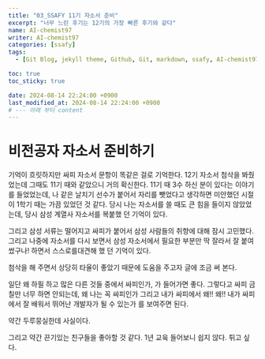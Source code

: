 ```yaml
---
title: "03_SSAFY 11기 자소서 준비"
excerpt: "너무 느린 후기는 12기의 가장 빠른 후기와 같다"
name: AI-chemist97
writer: AI-chemist97
categories: [ssafy]
tags:
  - [Git Blog, jekyll theme, Github, Git, markdown, ssafy, AI-chemist97]

toc: true
toc_sticky: true

date: 2024-08-14 22:24:00 +0900
last_modified_at: 2024-08-14 22:24:00 +0900
# --- 아래 부터 content
---
```


# 비전공자 자소서 준비하기
기억이 흐릿하지만 싸피 자소서 문항이 똑같은 걸로 기억한다. 12기 자소서 첨삭을 봐줬었는데 그때도 11기 때와 같았으니 거의 확신한다.
11기 때 3수 하신 분이 있다는 이야기를 들었었는데, 나 같은 날치기 선수가 붙어서 자리를 뺏었다고 생각하면 미안했던 시절이 1학기 때는 가끔 있었던 것 같다.
당시 나는 자소서를 쓸 때도 큰 힘을 들이지 않았었는데, 당시 삼성 계열사 자소서를 복붙했 던 기억이 있다.

그리고 삼성 서류는 떨어지고 싸피가 붙어서 삼성 사람들의 취향에 대해 잠시 고민했다.
그리고 나중에 자소서를 다시 보면서 삼성 자소서에서 필요한 부분만 딱 잘라서 잘 붙여 썼구나! 하면서 스스로를대견해 했 던 기억이 있다.

첨삭을 해 주면서 상당히 타율이 좋았기 때문에 도움을 주고자 글에 조금 써 본다.

일단 왜 하필 하고 많은 다른 것들 중에서 싸피인가, 가 들어가면 좋다.
그렇다고 싸피 금칠만 너무 하면 안되는데, 왜 나는 꼭 싸피인가 그리고 내가 싸피에서 왜!! 왜!! 내가 싸피에서 잘 배워서 뛰어난 개발자가 될 수 있는가 를 보여주면 된다.

약간 두루뭉실한데 사실이다.

그리고 약간 끈기있는 친구들을 좋아할 것 같다. 1년 교육 들어보니 쉽지 않다. 튀고 싶다.